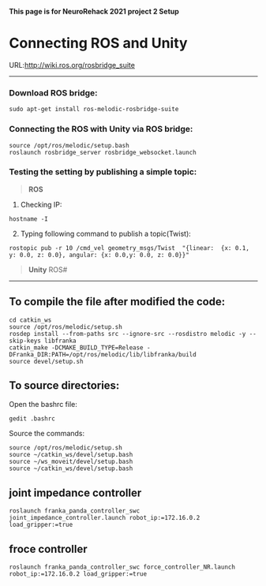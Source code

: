 **This page is for NeuroRehack 2021 project 2 Setup**  

# Connecting ROS and Unity
URL:http://wiki.ros.org/rosbridge_suite  

---
### Download ROS bridge:
```
sudo apt-get install ros-melodic-rosbridge-suite
```
### Connecting the ROS with Unity via ROS bridge:
```
source /opt/ros/melodic/setup.bash
roslaunch rosbridge_server rosbridge_websocket.launch
```
### Testing the setting by publishing a simple topic:
> **ROS**
1. Checking IP:
```
hostname -I
```
2. Typing following command to publish a topic(Twist):
```
rostopic pub -r 10 /cmd_vel geometry_msgs/Twist  "{linear:  {x: 0.1, y: 0.0, z: 0.0}, angular: {x: 0.0,y: 0.0, z: 0.0}}"
```
> **Unity**
ROS#


---
## To compile the file after modified the code:
```
cd catkin_ws 
source /opt/ros/melodic/setup.sh 
rosdep install --from-paths src --ignore-src --rosdistro melodic -y --skip-keys libfranka 
catkin_make -DCMAKE_BUILD_TYPE=Release -DFranka_DIR:PATH=/opt/ros/melodic/lib/libfranka/build 
source devel/setup.sh 
```

## To source directories:
Open the bashrc file:
```
gedit .bashrc
```
Source the commands: 
```
source /opt/ros/melodic/setup.sh
source ~/catkin_ws/devel/setup.bash
source ~/ws_moveit/devel/setup.bash
source ~/catkin_ws/devel/setup.bash
```

## joint impedance controller
```
roslaunch franka_panda_controller_swc joint_impedance_controller.launch robot_ip:=172.16.0.2 load_gripper:=true
```
## froce controller
```
roslaunch franka_panda_controller_swc force_controller_NR.launch robot_ip:=172.16.0.2 load_gripper:=true
```
